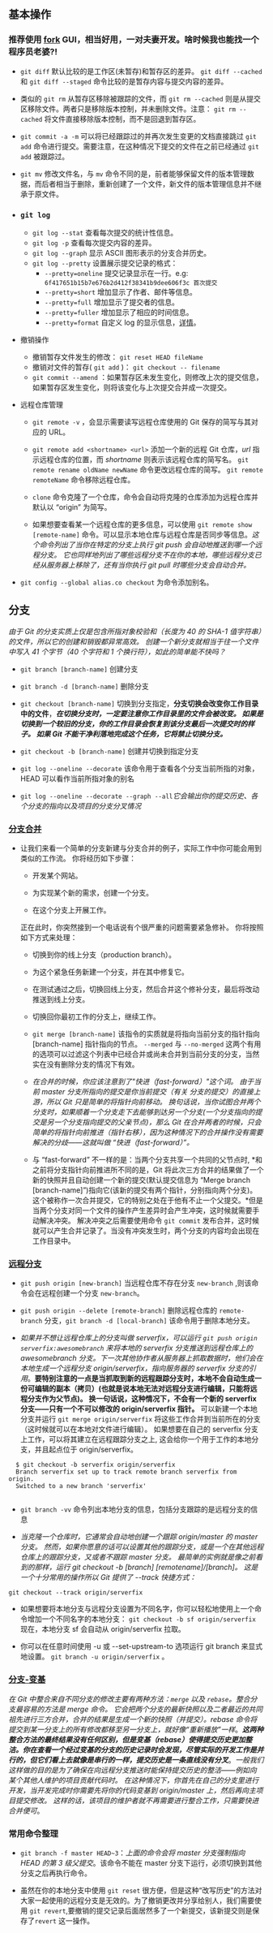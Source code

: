 ## 基本操作

### 推荐使用 [fork](https://git-fork.com/) GUI，相当好用，一对夫妻开发。啥时候我也能找一个程序员老婆?! 

* `git diff` 默认比较的是工作区(未暂存)和暂存区的差异。 `git diff --cached` 和 `git diff --staged` 命令比较的是暂存内容与提交内容的差异。

* 类似的 `git rm` 从暂存区移除被跟踪的文件，而 `git rm --cached` 则是从提交区移除文件。两者只是移除版本控制，并未删除文件。注意： `git rm --cached` 将文件直接移除版本控制，而不是回退到暂存区。

* `git commit -a -m` 可以将已经跟踪过的并再次发生变更的文档直接跳过 `git add` 命令进行提交。需要注意，在这种情况下提交的文件在之前已经通过 `git add` 被跟踪过。

* `git mv` 修改文件名，与 `mv` 命令不同的是，前者能够保留文件的版本管理数据，而后者相当于删除，重新创建了一个文件，新文件的版本管理信息并不继承于原文件。

* ### `git log` 
    - `git log --stat` 查看每次提交的统计性信息。
    - `git log -p` 查看每次提交内容的差异。
    - `git log --graph` 显示 ASCII 图形表示的分支合并历史。
    - `git log --pretty` 设置展示提交记录的格式：
      + `--pretty=oneline` 提交记录显示在一行。e.g: `6f417651b15b7e676b2d412f38341b9dee606f3c 首次提交` 
      + `--pretty=short` 增加显示了作者、邮件等信息。
      + `--pretty=full` 增加显示了提交者的信息。
      + `--pretty=fuller` 增加显示了相应的时间信息。
      + `--pretty=format` 自定义 log 的显示信息，[详情](https://git-scm.com/book/zh/v2/Git-%E5%9F%BA%E7%A1%80-%E6%9F%A5%E7%9C%8B%E6%8F%90%E4%BA%A4%E5%8E%86%E5%8F%B2)。

* 撤销操作

    - 撤销暂存文件发生的修改： `git reset HEAD fileName` 
    - 撤销对文件的暂存( `git add` )： `git checkout -- filename` 
    - `git commit --amend` ：如果暂存区未发生变化，则修改上次的提交信息，如果暂存区发生变化，则将该变化与上次提交合并成一次提交。

* 远程仓库管理

  + `git remote -v` ，会显示需要读写远程仓库使用的 Git 保存的简写与其对应的 URL。

  + `git remote add <shortname> <url>` 添加一个新的远程 Git 仓库，*url* 指示远程仓库的位置，而 *shortname* 则表示该远程仓库的简写名。 `git remote rename oldName newName` 命令更改远程仓库的简写。 `git remote remoteName` 命令移除远程仓库。

  + `clone` 命令克隆了一个仓库，命令会自动将克隆的仓库添加为远程仓库并默认以 “origin” 为简写。

  + 如果想要查看某一个远程仓库的更多信息，可以使用 `git remote show [remote-name]` 命令。可以显示本地仓库与远程仓库是否同步等信息。*这个命令列出了当你在特定的分支上执行 git push 会自动地推送到哪一个远程分支。 它也同样地列出了哪些远程分支不在你的本地，哪些远程分支已经从服务器上移除了，还有当你执行 git pull 时哪些分支会自动合并。*

* `git config --global alias.co checkout` 为命令添加别名。

## 分支

*由于 Git 的分支实质上仅是包含所指对象校验和（长度为 40 的 SHA-1 值字符串）的文件，所以它的创建和销毁都异常高效。 创建一个新分支就相当于往一个文件中写入 41 个字节（40 个字符和 1 个换行符），如此的简单能不快吗？*

* `git branch [branch-name]` 创建分支

* `git branch -d [branch-name]` 删除分支

* `git checkout [branch-name]` 切换到分支指定，**分支切换会改变你工作目录中的文件**，***在切换分支时，一定要注意你工作目录里的文件会被改变。 如果是切换到一个较旧的分支，你的工作目录会恢复到该分支最后一次提交时的样子。 如果 Git 不能干净利落地完成这个任务，它将禁止切换分支。***

* `git checkout -b [branch-name]` 创建并切换到指定分支

* `git log --oneline --decorate` 该命令用于查看各个分支当前所指的对象，HEAD 可以看作当前所指对象的别名

* `git log --oneline --decorate --graph --all`*它会输出你的提交历史、各个分支的指向以及项目的分支分叉情况*

### [分支合并](https://git-scm.com/book/zh/v2/Git-%E5%88%86%E6%94%AF-%E5%88%86%E6%94%AF%E7%9A%84%E6%96%B0%E5%BB%BA%E4%B8%8E%E5%90%88%E5%B9%B6)

* 让我们来看一个简单的分支新建与分支合并的例子，实际工作中你可能会用到类似的工作流。 你将经历如下步骤：

  + 开发某个网站。

  + 为实现某个新的需求，创建一个分支。

  + 在这个分支上开展工作。

  正在此时，你突然接到一个电话说有个很严重的问题需要紧急修补。 你将按照如下方式来处理：

  + 切换到你的线上分支（production branch）。

  + 为这个紧急任务新建一个分支，并在其中修复它。

  + 在测试通过之后，切换回线上分支，然后合并这个修补分支，最后将改动推送到线上分支。

  + 切换回你最初工作的分支上，继续工作。

  + `git merge [branch-name]` 该指令的实质就是将指向当前分支的指针指向 [branch-name] 指针指向的节点。 `--merged` 与 `--no-merged` 这两个有用的选项可以过滤这个列表中已经合并或尚未合并到当前分支的分支，当然实在没有删除分支的情况下有效。

  + *在合并的时候，你应该注意到了"快进（fast-forward）"这个词。 由于当前 master 分支所指向的提交是你当前提交（有关 分支的提交）的直接上游，所以 Git 只是简单的将指针向前移动。 换句话说，当你试图合并两个分支时，如果顺着一个分支走下去能够到达另一个分支(一个分支指向的提交是另一个分支指向提交的父亲节点)，那么 Git 在合并两者的时候，只会简单的将指针向前推进（指针右移），因为这种情况下的合并操作没有需要解决的分歧——这就叫做 “快进（fast-forward）”。*

  + 与 “fast-forward” 不一样的是：当两个分支共享一个共同的父节点时, *和之前将分支指针向前推进所不同的是，Git 将此次三方合并的结果做了一个新的快照并且自动创建一个新的提交(默认提交信息为 “Merge branch [branch-name]”)指向它(该新的提交有两个指针，分别指向两个分支)。 这个被称作一次合并提交，它的特别之处在于他有不止一个父提交。*但是当两个分支对同一个文件的操作产生差异时会产生冲突，这时候就需要手动解决冲突。  解决冲突之后需要使用命令 `git commit` 发布合并，这时候就可以产生合并记录了。当没有冲突发生时，两个分支的内容均会出现在工作目录中。

  

### [远程分支](https://git-scm.com/book/zh/v2/Git-%E5%88%86%E6%94%AF-%E8%BF%9C%E7%A8%8B%E5%88%86%E6%94%AF)

* `git push origin [new-branch]` 当远程仓库不存在分支 `new-branch` ,则该命令会在远程创建一个分支 `new-branch`。

* `git push origin --delete [remote-branch]` 删除远程仓库的 `remote-branch` 分支，`git branch -d [local-branch]` 该命令用于删除本地分支。

* *如果并不想让远程仓库上的分支叫做 serverfix，可以运行 `git push origin serverfix:awesomebranch` 来将本地的 serverfix 分支推送到远程仓库上的 awesomebranch 分支。下一次其他协作者从服务器上抓取数据时，他们会在本地生成一个远程分支 origin/serverfix，指向服务器的 serverfix 分支的引用*。**要特别注意的一点是当抓取到新的远程跟踪分支时，本地不会自动生成一份可编辑的副本（拷贝）(也就是说本地无法对远程分支进行编辑，只能将远程分支作为父节点)。 换一句话说，这种情况下，不会有一个新的 serverfix 分支——只有一个不可以修改的 origin/serverfix 指针。** 可以新建一个本地分支并运行 `git merge origin/serverfix` 将这些工作合并到当前所在的分支（这时候就可以在本地对文件进行编辑）。 如果想要在自己的 serverfix 分支上工作，可以将其建立在远程跟踪分支之上, 这会给你一个用于工作的本地分支，并且起点位于 origin/serverfix。

``` 
  $ git checkout -b serverfix origin/serverfix
  Branch serverfix set up to track remote branch serverfix from origin.
  Switched to a new branch 'serverfix'
  
```

* `git branch -vv` 命令列出本地分支的信息，包括分支跟踪的是远程分支的信息

* *当克隆一个仓库时，它通常会自动地创建一个跟踪 origin/master 的 master 分支。 然而，如果你愿意的话可以设置其他的跟踪分支，或是一个在其他远程仓库上的跟踪分支，又或者不跟踪 master 分支。 最简单的实例就是像之前看到的那样，运行 git checkout -b [branch] [remotename]/[branch]。 这是一个十分常用的操作所以 Git 提供了 --track 快捷方式：*

``` shell
git checkout --track origin/serverfix
```

* 如果想要将本地分支与远程分支设置为不同名字，你可以轻松地使用上一个命令增加一个不同名字的本地分支： `git checkout -b sf origin/serverfix` 现在，本地分支 sf 会自动从 origin/serverfix 拉取。

* 你可以在任意时间使用 -u 或 --set-upstream-to 选项运行 git branch 来显式地设置。 `git branch -u origin/serverfix` 。

### [分支-变基](https://git-scm.com/book/zh/v2/Git-%E5%88%86%E6%94%AF-%E5%8F%98%E5%9F%BA)

*在 Git 中整合来自不同分支的修改主要有两种方法：`merge` 以及 `rebase`。整合分支最容易的方法是 merge 命令。 它会把两个分支的最新快照以及二者最近的共同祖先进行三方合并，合并的结果是生成一个新的快照（并提交）。rebase 命令将提交到某一分支上的所有修改都移至另一分支上，就好像“重新播放”一样*。***这两种整合方法的最终结果没有任何区别，但是变基（rebase）使得提交历史更加整洁。你在查看一个经过变基的分支的历史记录时会发现，尽管实际的开发工作是并行的，但它们看上去就像是串行的一样，提交历史是一条直线没有分叉***。*一般我们这样做的目的是为了确保在向远程分支推送时能保持提交历史的整洁——例如向某个其他人维护的项目贡献代码时。 在这种情况下，你首先在自己的分支里进行开发，当开发完成时你需要先将你的代码变基到 origin/master 上，然后再向主项目提交修改。 这样的话，该项目的维护者就不再需要进行整合工作，只需要快进合并便可*。


### 常用命令整理

+ `git branch -f master HEAD~3`：*上面的命令会将 master 分支强制指向 HEAD 的第 3 级父提交*。该命令不能在 master 分支下运行，必须切换到其他分支之后再执行命令。
    
+ 虽然在你的本地分支中使用 `git reset` 很方便，但是这种“改写历史”的方法对大家一起使用的远程分支是无效的。为了撤销更改并分享给别人，我们需要使用 `git revert`,要撤销的提交记录后面居然多了一个新提交，该新提交则是保存了`revert` 这一操作。

